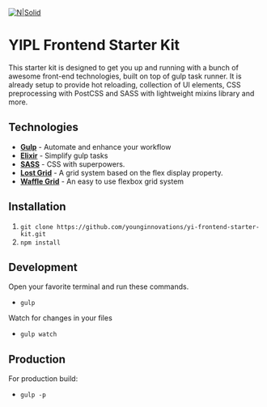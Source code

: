 [![N|Solid](http://younginnovations.com.np/images/logo/logo.png)](http://younginnovations.com.np)

# YIPL Frontend Starter Kit

This starter kit is designed to get you up and running with a bunch of awesome front-end technologies, built on top of gulp task runner. It is already setup to provide hot reloading, collection of UI elements, CSS preprocessing with PostCSS and SASS with lightweight mixins library and more. 


## Technologies

- [**Gulp**](http://gulpjs.com) - Automate and enhance your workflow
- [**Elixir**](https://laravel.com/docs/5.0/elixir) - Simplify gulp tasks
- [**SASS**](http://sass-lang.com) - CSS with superpowers.
- [**Lost Grid**](http://lostgrid.org) - A grid system based on the flex display property.
- [**Waffle Grid**](https://lucasgruwez.github.io/waffle-grid/) - An easy to use flexbox grid system

## Installation
1. `git clone https://github.com/younginnovations/yi-frontend-starter-kit.git`
2.  `npm install`

## Development

Open your favorite terminal and run these commands. 
- `gulp`

Watch for changes in your files
-  `gulp watch`

## Production

For production build:
-  `gulp -p`







